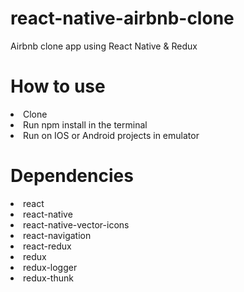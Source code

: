 # react-native-airbnb-clone
 Airbnb clone app using React Native & Redux

# How to use
 <li>Clone</li>
 <li>Run npm install in the terminal</li>
 <li>Run on IOS or Android projects in emulator</li>

# Dependencies
 <li>react</li>
 <li>react-native</li>
 <li>react-native-vector-icons</li>
 <li>react-navigation</li>
 <li>react-redux</li>
 <li>redux</li>
 <li>redux-logger</li>
 <li>redux-thunk</li>
 
